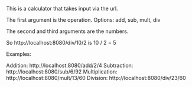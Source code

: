This is a calculator that takes input via the url.

The first argument is the operation. Options: add, sub, mult, div

The second and third arguments are the numbers.

So http://localhost:8080/div/10/2 is 10 / 2 = 5

Examples:

Addition: http://localhost:8080/add/2/4
Subtraction: http://localhost:8080/sub/6/92
Multiplication: http://localhost:8080/mult/13/60
Division: http://localhost:8080/div/23/60
